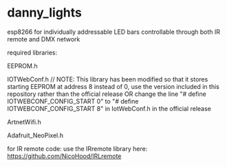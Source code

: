 # danny_lights
esp8266 for individually addressable LED bars controllable through both IR remote and DMX network

required libraries:

EEPROM.h

IOTWebConf.h // NOTE: This library has been modified so that it stores starting EEPROM at address 8 instead of 0, use the version included in this repository rather than the official release OR change the line "# define IOTWEBCONF_CONFIG_START 0" to "# define IOTWEBCONF_CONFIG_START 8" in IotWebConf.h in the official release

ArtnetWifi.h 

Adafruit_NeoPixel.h


for IR remote code: use the IRremote library here: https://github.com/NicoHood/IRLremote
